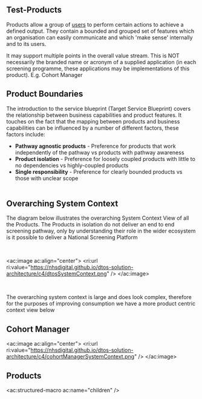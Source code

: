 <!-- markdownlint-disable MD041 -->
<h2>Test-Products</h2>

<p>Products allow a group of <a href="https://nhsd-confluence.digital.nhs.uk/display/DTS/Users+and+Personas">users</a> to perform certain actions to achieve a defined output. They contain a bounded and grouped set of features which an organisation can easily communicate and which 'make sense' internally and to its users.

It may support multiple points in the overall value stream. This is NOT necessarily the branded name or acronym of a supplied application (in each screening programme, these applications may be implementations of this product). E.g. Cohort Manager</p>

<h2>Product Boundaries</h2>

The introduction to the service blueprint (Target Service Blueprint) covers the relationship between business capabilities and product features. It touches on the fact that the mapping between products and business capabilities can be influenced by a number of different factors, these factors include:

<ul>
    <li><b>Pathway agnostic products</b> - Preference for products that work independently of the pathway vs products with pathway awareness​</li>
    <li><b>Product isolation</b> - Preference for loosely coupled products with little to no dependencies vs highly-coupled products​</li>
    <li><b>Single responsibility</b> - Preference for clearly bounded products vs those with unclear scope​</li>
​</ul>

<h2>Overarching System Context</h2>

The diagram below illustrates the overarching System Context View of all the Products. The Products in isolation do not deliver an end to end screening pathway, only by understanding their role in the wider ecosystem is it possible to deliver a National Screening Platform

<br/>

<ac:image ac:align="center">
  <ri:url ri:value="https://nhsdigital.github.io/dtos-solution-architecture/c4/dtosSystemContext.png" />
</ac:image>

<br/>

The overarching system context is large and does look complex, therefore for the purposes of improving consumption we have a more product centric context view below

<h2>Cohort Manager</h2>

<ac:image ac:align="center">
  <ri:url ri:value="https://nhsdigital.github.io/dtos-solution-architecture/c4/cohortManagerSystemContext.png" />
</ac:image>

<h2>Products</h2>

<ac:structured-macro ac:name="children" />
